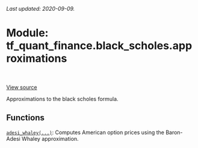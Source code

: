 <!--
This file is generated by a tool. Do not edit directly.
For open-source contributions the docs will be updated automatically.
-->

*Last updated: 2020-09-09.*

<div itemscope itemtype="http://developers.google.com/ReferenceObject">
<meta itemprop="name" content="tf_quant_finance.black_scholes.approximations" />
<meta itemprop="path" content="Stable" />
</div>

# Module: tf_quant_finance.black_scholes.approximations

<!-- Insert buttons and diff -->

<table class="tfo-notebook-buttons tfo-api" align="left">
</table>

<a target="_blank" href="https://github.com/google/tf-quant-finance/blob/master/tf_quant_finance/black_scholes/approximations/__init__.py">View source</a>



Approximations to the black scholes formula.



## Functions

[`adesi_whaley(...)`](../../tf_quant_finance/black_scholes/approximations/adesi_whaley.md): Computes American option prices using the Baron-Adesi Whaley approximation.

